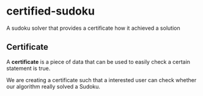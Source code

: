 # certified-sudoku
A sudoku solver that provides a certificate how it achieved a solution

## Certificate
A **certificate** is a piece of data that can be used to easily check a certain statement is true.

We are creating a certificate such that a interested user can check whether our
algorithm really solved a Sudoku. 
